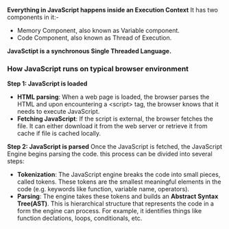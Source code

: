 **Everything in JavaScript happens inside an Execution Context**
It has two components in it:-
- Memory Component, also known as Variable component.
- Code Component, also known as Thread of Execution.

**JavaSctipt is a synchronous Single Threaded Language.**

<h3>How JavaScript runs on typical browser environment</h3>

**Step 1: JavaScript is loaded**
- **HTML parsing**: When a web page is loaded, the browser parses the HTML and upon encountering a &lt;script&gt; tag, the browser knows that it needs to execute JavaScript.
- **Fetching JavaScript**: If the script is external, the browser fetches the file. It can either download it from the web server or retrieve it from cache if file is cached locally.

**Step 2: JavaScript is parsed**
Once the JavaScript is fetched, the JavaScript Engine begins parsing the code. this process can be divided into several steps:
- **Tokenization**: The JavaScript engine breaks the code into small pieces, called tokens. These tokens are the smallest meaningful elements in the code (e.g. keywords like function, variable name, operators).
- **Parsing**: The engine takes these tokens and builds an <b>Abstract Syntax Tree(AST)</b>. This is hierarchical structure that represents the code in a form the engine can process. For example, it identifies things like function declations, loops, conditionals, etc.

